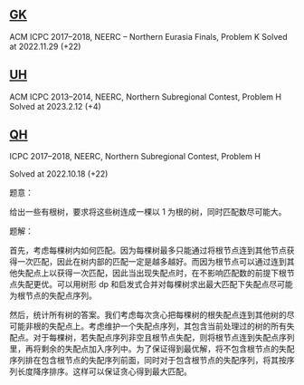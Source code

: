 ## [GK](https://codeforces.com/gym/101630/problem/K)
ACM ICPC 2017–2018, NEERC – Northern Eurasia Finals, Problem K
Solved at 2022.11.29 (+22)

## [UH](https://codeforces.com/gym/100269/problem/H)
ACM ICPC 2013–2014, NEERC, Northern Subregional Contest, Problem H
Solved at 2023.2.12 (+4)

## [QH](https://codeforces.com/gym/101612/problem/H)
ICPC 2017–2018, NEERC, Northern Subregional Contest, Problem H

Solved at 2022.10.18 (+22)

题意：

给出一些有根树，要求将这些树连成一棵以 $1$ 为根的树，同时匹配数尽可能大。

题解：

首先，考虑每棵树内如何匹配。因为每棵树最多只能通过将根节点连到其他节点获得一次匹配，因此在树内部的匹配一定是越多越好。而因为根节点可以通过连到其他失配点上以获得一次匹配，因此当出现失配点时，在不影响匹配数的前提下根节点失配更优。可以用树形 dp 和启发式合并对每棵树求出最大匹配下失配点尽可能为根节点的失配点序列。

然后，统计所有树的答案。我们考虑每次贪心把每棵树的根失配点连到其他树的尽可能非根的失配点上。考虑维护一个失配点序列，其包含当前处理过的树的所有失配点。对于每棵树，若失配点序列非空且根节点失配，则将根节点连到失配点序列里，再将剩余的失配点加入序列中。为了保证得到最优解，将不包含根节点的失配序列排在包含根节点的失配序列前面，同时对于包含根节点的失配序列，将其按序列长度降序排序。这样可以保证贪心得到最大匹配。
